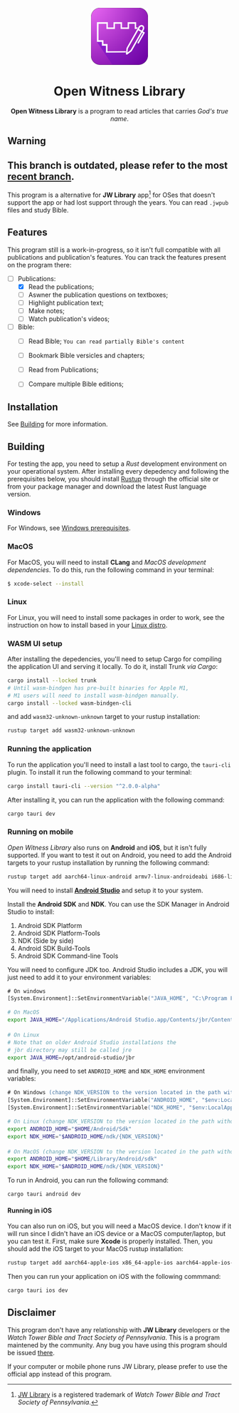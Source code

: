 <p align=center><img src=".github/bitmap.png" style="width:128px;"/></p>
<h1 align=center>Open Witness Library</h1>

<p align=center><b>Open Witness Library</b> is a program to read articles that carries <i>God's true name</i>.</p>

## Warning
This branch is outdated, please refer to the most [recent branch](https://github.com/orangethewell/open-witness-library/tree/ui-development).
---
This program is a alternative for **JW Library** app[^1] for OSes that doesn't support the app or had lost support through the years. You can read `.jwpub` files and study Bible.

## Features

This program still is a work-in-progress, so it isn't full compatible with all publications and publication's features. You can track the features present on the program there:

- [ ] Publications:
    - [x] Read the publications;
    - [ ] Aswner the publication questions on textboxes;
    - [ ] Highlight publication text;
    - [ ] Make notes;
    - [ ] Watch publication's videos;
- [ ] Bible:
    - [ ] Read Bible; `You can read partially Bible's content`
    - [ ] Bookmark Bible versicles and chapters;
    - [ ] Read from Publications;
    - [ ] Compare multiple Bible editions;


## Installation

See [Building](#building) for more information.

## Building
For testing the app, you need to setup a *Rust* development environment on your operational system. After installing every depedency and following the prerequisites below, you should install [Rustup](https://rustup.rs/) through the official site or from your package manager and download the latest Rust language version. 

### Windows
For Windows, see [Windows prerequisites](https://next--tauri.netlify.app/next/guides/getting-started/prerequisites/windows). 

### MacOS
For MacOS, you will need to install **CLang** and *MacOS development dependencies*. To do this, run the following command in your terminal:
```sh
$ xcode-select --install
```

### Linux
For Linux, you will need to install some packages in order to work, see the instruction on how to install based in your [Linux distro](https://next--tauri.netlify.app/next/guides/getting-started/prerequisites/linux#1-system-dependencies).


### WASM UI setup
After installing the depedencies, you'll need to setup Cargo for compiling the application 
UI and serving it locally. To do it, install Trunk *via Cargo*:

```sh
cargo install --locked trunk
# Until wasm-bindgen has pre-built binaries for Apple M1, 
# M1 users will need to install wasm-bindgen manually.
cargo install --locked wasm-bindgen-cli
```

and add `wasm32-unknown-unknown` target to your rustup installation:
```sh
rustup target add wasm32-unknown-unknown
```

### Running the application
To run the application you'll need to install a last tool to cargo, the `tauri-cli` plugin. To install it run the following command to your terminal:
```sh
cargo install tauri-cli --version "^2.0.0-alpha"
```

After installing it, you can run the application with the following command:
```sh
cargo tauri dev
```

### Running on mobile
*Open Witness Library* also runs on **Android** and **iOS**, but it isn't fully supported. If you want to test it out on Android, you need to add the Android targets to your rustup installation by running the following command:
```sh
rustup target add aarch64-linux-android armv7-linux-androideabi i686-linux-android x86_64-linux-android
```
You will need to install [**Android Studio**](https://developer.android.com/studio) and setup it to your system.

Install the **Android SDK** and **NDK**.
You can use the SDK Manager in Android Studio to install:

1. Android SDK Platform
2. Android SDK Platform-Tools
3. NDK (Side by side)
4. Android SDK Build-Tools
5. Android SDK Command-line Tools

You will need to configure JDK too. Android Studio includes a JDK, you will just need to add it to your environment variables:
```ps
# On windows
[System.Environment]::SetEnvironmentVariable("JAVA_HOME", "C:\Program Files\Android\Android Studio\jbr", "User")
```
```sh
# On MacOS
export JAVA_HOME="/Applications/Android Studio.app/Contents/jbr/Contents/Home"

# On Linux
# Note that on older Android Studio installations the 
# jbr directory may still be called jre
export JAVA_HOME=/opt/android-studio/jbr

```
and finally, you need to set `ANDROID_HOME` and `NDK_HOME` environment variables:
```ps
# On Windows (change NDK_VERSION to the version located in the path without brackets)
[System.Environment]::SetEnvironmentVariable("ANDROID_HOME", "$env:LocalAppData\Android\Sdk", "User")
[System.Environment]::SetEnvironmentVariable("NDK_HOME", "$env:LocalAppData\Android\Sdk\ndk\{NDK_VERSION}", "User")
```
```sh 
# On Linux (change NDK_VERSION to the version located in the path without brackets)
export ANDROID_HOME="$HOME/Android/Sdk"
export NDK_HOME="$ANDROID_HOME/ndk/{NDK_VERSION}"

# On MacOS (change NDK_VERSION to the version located in the path without brackets)
export ANDROID_HOME="$HOME/Library/Android/sdk"
export NDK_HOME="$ANDROID_HOME/ndk/{NDK_VERSION}"
```

To run in Android, you can run the following command: 
```sh
cargo tauri android dev
```

#### Running in iOS
You can also run on iOS, but you will need a MacOS device. I don't know if it will run since I didn't have an iOS device or a MacOS computer/laptop, but you can test it. First, make sure **Xcode** is properly installed. Then, you should add the iOS target to your MacOS rustup installation:
```sh
rustup target add aarch64-apple-ios x86_64-apple-ios aarch64-apple-ios-sim
```

Then you can run your application on iOS with the following commmand:
```sh
cargo tauri ios dev
```

## Disclaimer
This program don't have any relationship with **JW Library** developers or the _Watch Tower Bible and Tract Society of Pennsylvania_. This is a program maintened by the community. Any bug you have using this program should be issued [there](https://github.com/orangethewell/open-witness-library/issues).

If your computer or mobile phone runs JW Library, please prefer to use the official app instead of this program.


[^1]: [JW Library](https://www.jw.org/en/online-help/jw-library/) is a registered trademark of *Watch Tower Bible and Tract Society of Pennsylvania*.